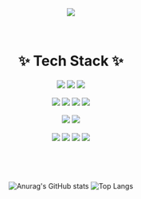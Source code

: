 <div align="center">

  <img src="https://capsule-render.vercel.app/api?type=waving&color=auto&height=250&section=header&text=Choding0729`s&fontSize=50">

</div>

<br>
<br>

<div align="center">
  
# ✨ Tech Stack ✨
<img src="https://img.shields.io/badge/Python-3776AB?style=for-the-badge&logo=Python&logoColor=white" align='center'/>
<img src="https://img.shields.io/badge/Django-9999FF?style=for-the-badge&logo=Django&logoColor=white" align='center'/>
<img src="https://img.shields.io/badge/Django_REST_framework-FF5A00?style=for-the-badge&logo=Django&logoColor=white" align='center'/>
</br>
</br>
<img src="https://img.shields.io/badge/Xampp-FB7A24?style=for-the-badge&logo=Xampp&logoColor=white" align='center'/>
<img src="https://img.shields.io/badge/Apache-D33C43?style=for-the-badge&logo=Apache&logoColor=white" align='center'/>
<img src="https://img.shields.io/badge/Php-3776AB?style=for-the-badge&logo=Php&logoColor=white" align='center'/>
<img src="https://img.shields.io/badge/Laravel-5F259F?style=for-the-badge&logo=Laravel&logoColor=white" align='center'/>
</br>
</br>
<img src="https://img.shields.io/badge/SQLite-F02E65?style=for-the-badge&logo=SQLite&logoColor=white" align='center'/>
<img src="https://img.shields.io/badge/MySQL-68BC71?style=for-the-badge&logo=MySQL&logoColor=white" align='center'/>
</br>
</br>
<img src="https://img.shields.io/badge/Git-F05032?style=for-the-badge&logo=Git&logoColor=white" align="center">
<img src="https://img.shields.io/badge/GitHub-181717?style=for-the-badge&logo=GitHub&logoColor=white" align='center'>
<img src="https://img.shields.io/badge/Slack-FF9E0F?style=for-the-badge&logo=Slack&logoColor=white" align='center'>
<img src="https://img.shields.io/badge/Notion-A100FF?style=for-the-badge&logo=Notion&logoColor=white" align='center'>

<br>
<br>
<br>
<br>
<br>

![Anurag's GitHub stats](https://github-readme-stats.vercel.app/api?username=Choding0729&show_icons=true&theme=transparent)
![Top Langs](https://github-readme-stats.vercel.app/api/top-langs/?username=Choding0729&layout=compact&theme=transparent)

</div>
